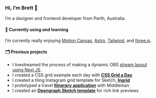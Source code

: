 ### Hi, I’m Brett 👋

I’m a designer and frontend developer from Perth, Australia.

#### 🌱 Currently using and learning

I’m currently really enjoying [Motion Canvas](https://motioncanvas.io), [Astro](https://astro.build), [Tailwind][tailwind], and [three.js][three].

#### 🗂 Previous projects

* I livestreamed the process of making a dynamic OBS [stream layout using Next JS][overlay].
* I created a CSS grid example each day with **[CSS Grid a Day][cssgrid]**
* I created a tiling Instagram grid template for Sketch, **[Ingrid][ingrid]**
* I prototyped a travel **[Itinerary application][itinerary]** with Middleman
* I created an **[Opengraph Sketch template][opengraph]** for rich link previews

[nextjs]: https://nextjs.org/ "Next Js"
[tailwind]: http://tailwindcss.com "Tailwind CSS"
[three]: https://threejs.org/ "Three.js"
[makinlive]: https://makinit.live "Makin’ it Live"
[overlay]: https://github.com/makinitlive/streamoverlay "Stream overlay"

[itinerary]: https://github.com/BrettJay/itinerary "Itinerary"
[ingrid]: https://github.com/BrettJay/ingrid "Ingrid Sketch template"
[cssgrid]: https://github.com/BrettJay/css-grid-a-day "CSS Grid a Day"
[opengraph]: https://github.com/BrettJay/ogp-template "Opengraph Sketch template"
